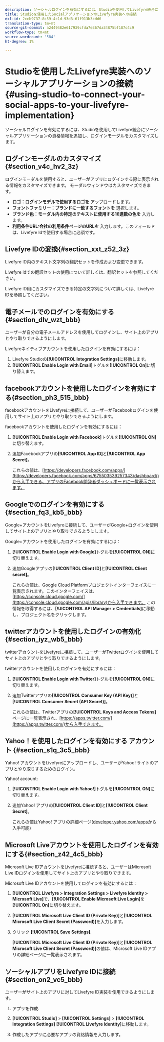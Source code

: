 ```yaml
---
description: ソーシャルログインを有効にするには、Studioを使用してLivefyre統合にソーシャルアプリケーションの資格情報を追加し、ログインモーダルをカスタマイズします。
title: Studioを使用したSocialアプリケーションのLivefyre実装への接続
exl-id: 2ccb9737-8c59-4c1d-93d3-61f913b3cdd6
translation-type: tm+mt
source-git-commit: a2449482e617939cfda7e367da34875bf187c4c9
workflow-type: tm+mt
source-wordcount: '584'
ht-degree: 1%

---
```


# Studioを使用したLivefyre実装へのソーシャルアプリケーションの接続{#using-studio-to-connect-your-social-apps-to-your-livefyre-implementation}

ソーシャルログインを有効にするには、Studioを使用してLivefyre統合にソーシャルアプリケーションの資格情報を追加し、ログインモーダルをカスタマイズします。

## ログインモーダルのカスタマイズ{#section_v4c_hv2_3z}

ログインモーダルを使用すると、ユーザーがアプリにログインする際に表示される情報をカスタマイズできます。 モーダルウィンドウはカスタマイズできます。

* **ロゴ：ログインモデルで使用するロゴを** アップロードします。
* **フォントファミリー：ブランドに一致するフォントを** 選択します。
* **ブランド色：モーダル内の特定のテキストに使用する16進数の色を** 入力します。
* **利用条件URL:会社の利用条件ページのURLを** 入力します。このフィールドは、Livefyre Idで使用する場合に必須です。

## Livefyre IDの変換{#section_xxt_z52_3z}

Livefyre ID内のテキスト文字列の翻訳セットを作成および変更できます。

Livefyre Idでの翻訳セットの使用について詳しくは、翻訳セットを参照してください。

Livefyre ID用にカスタマイズできる特定の文字列について詳しくは、Livefyre IDを参照してください。

## 電子メールでのログインを有効にする{#section_dlv_wzt_bbb}

ユーザーが自分の電子メールアドレスを使用してログインし、サイト上のアプリとやり取りできるようにします。

Livefyreネイティブアカウントを使用したログインを有効にするには：

1. Livefyre Studioの&#x200B;**[!UICONTROL Integration Settings]**&#x200B;に移動します。
1. **[!UICONTROL Enable Login with Email]**&#x200B;トグルを&#x200B;**[!UICONTROL On]**&#x200B;に切り替えます。

## facebookアカウントを使用したログインを有効にする{#section_ph3_515_bbb}

facebookアカウントをLivefyreに接続して、ユーザーがFacebookログインを使用してサイト上のアプリとやり取りできるようにします。

facebookアカウントを使用したログインを有効にするには：

1. **[!UICONTROL Enable Login with Facebook]**&#x200B;トグルを&#x200B;**[!UICONTROL ON]**&#x200B;に切り替えます。

1. 追加Facebookアプリの&#x200B;**[!UICONTROL App ID]**&#x200B;と&#x200B;**[!UICONTROL App Secret]**。

   これらの値は、[https://developers.facebook.com/apps/](https://developers.facebook.com/apps/675503539257343/dashboard/)から入手できる、アプリのFacebook開発者ダッシュボードに一覧表示されます。

## Googleでのログインを有効にする{#section_fq3_kb5_bbb}

Google+アカウントをLivefyreに接続して、ユーザーがGoogle+ログインを使用してサイト上のアプリとやり取りできるようにします。

Google+アカウントを使用したログインを有効にするには：

1. **[!UICONTROL Enable Login with Google]**&#x200B;トグルを&#x200B;**[!UICONTROL ON]**&#x200B;に切り替えます。

1. 追加Googleアプリの&#x200B;**[!UICONTROL Client ID]**&#x200B;と&#x200B;**[!UICONTROL Client secret]**。

   これらの値は、Google Cloud Platformプロジェクトインターフェイスに一覧表示されます。このインターフェイスは、[https://console.cloud.google.com/](https://console.cloud.google.com/apis/library)から入手できます。 この情報を取得するには、**[!UICONTROL API Manager > Credentials]**&#x200B;に移動し、プロジェクト名をクリックします。

## twitterアカウントを使用したログインの有効化{#section_iyz_wb5_bbb}

twitterアカウントをLivefyreに接続して、ユーザーがTwitterログインを使用してサイト上のアプリとやり取りできるようにします。

twitterアカウントを使用したログインを有効にするには：

1. **[!UICONTROL Enable Login with Twitter]**&#x200B;トグルを&#x200B;**[!UICONTROL ON]**&#x200B;に切り替えます。

1. 追加Twitterアプリの&#x200B;**[!UICONTROL Consumer Key (API Key)]**&#x200B;と&#x200B;**[!UICONTROL Consumer Secret (API Secret)]**。

   これらの値は、Twitterアプリの&#x200B;**[!UICONTROL Keys and Access Tokens]**&#x200B;ページに一覧表示され、[https://apps.twitter.com/](https://apps.twitter.com/)から入手できます。

## Yahoo！を使用したログインを有効にする アカウント {#section_s1q_3c5_bbb}

Yahoo! アカウントをLivefyreにアップロードし、ユーザーがYahoo! サイトのアプリとやり取りするためのログイン。

Yahoo! account:

1. **[!UICONTROL Enable Login with Yahoo!]**&#x200B;トグルを&#x200B;**[!UICONTROL ON]**&#x200B;に切り替えます。

1. 追加Yahoo! アプリの&#x200B;**[!UICONTROL Client ID]**&#x200B;と&#x200B;**[!UICONTROL Client Secret]**。

   これらの値はYahoo! アプリの詳細ページ([developer.yahoo.com/apps](https://developer.yahoo.com/apps)から入手可能)

## Microsoft Liveアカウントを使用したログインを有効にする{#section_z42_4c5_bbb}

Microsoft Live IDアカウントをLivefyreに接続すると、ユーザーはMicrosoft Live IDログインを使用してサイト上のアプリとやり取りできます。

Microsoft Live IDアカウントを使用してログインを有効にするには：

1. **[!UICONTROL Livefyre > Integration Settings > Livefyre Identity > Microsoft Live]**&#x200B;で、**[!UICONTROL Enable Microsoft Live Login]**&#x200B;を&#x200B;**[!UICONTROL On]**&#x200B;に切り替えます。

1. **[!UICONTROL Microsoft Live Client ID (Private Key)]**&#x200B;と&#x200B;**[!UICONTROL Microsoft Live Client Secret (Password)]**&#x200B;を入力します。

1. クリック **[!UICONTROL Save Settings]**.

   **[!UICONTROL Microsoft Live Client ID (Private Key)]**&#x200B;と&#x200B;**[!UICONTROL Microsoft Live Client Secret (Password)]**&#x200B;の値は、Microsoft Live IDアプリの詳細ページに一覧表示されます。

## ソーシャルアプリをLivefyre IDに接続{#section_on2_vc5_bbb}

ユーザーがサイト上のアプリに対してLivefyre ID実装を使用できるようにします。

1. アプリを作成.
1. **[!UICONTROL Studio]** > **[!UICONTROL Settings]** > **[!UICONTROL Integration Settings]** **[!UICONTROL Livefyre Identity]**&#x200B;に移動します。

1. 作成したアプリに必要なアプリの資格情報を入力します。
